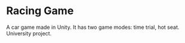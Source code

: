 # Racing Game
A car game made in Unity. It has two game modes: time trial, hot seat. University project.
